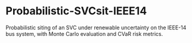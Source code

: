 # Probabilistic-SVCsit-IEEE14
Probabilistic siting of an SVC under renewable uncertainty on the IEEE-14 bus system, with Monte Carlo evaluation and CVaR risk metrics.
